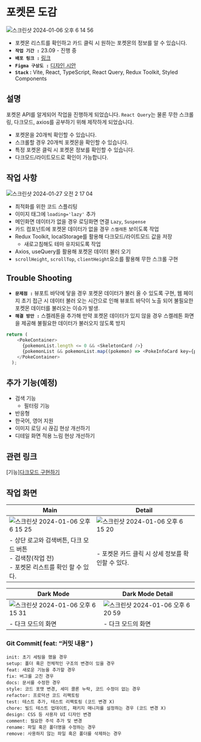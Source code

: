 # 포켓몬 도감
![스크린샷 2024-01-06 오후 6 14 56](https://github.com/jieun419/poke-dex/assets/109754988/406a46ef-a8a7-477a-9493-0f473d3b9832)
- 포켓몬 리스트를 확인하고 카드 클릭 시 원하는 포켓몬의 정보를 알 수 있습니다.
- **`작업 기간 :`** 23.09 - 진행 중
- **`배포 링크 :`** [링크](https://je-poke-dex.vercel.app/)
- **`Figma 구상도 :`** [디자인 시안](https://www.figma.com/file/1Gmg1R2fYyPPrbyeWpOkWa/%ED%8F%AC%EC%BC%93%EB%AA%AC-%EB%8F%84%EA%B0%90?type=design&node-id=0%3A1&mode=design&t=hblSPKcI41uNVdQo-1)
- **`Stack` :** Vite, React, TypeScript, React Query, Redux Toolkit, Styled Components

## 설명
포켓몬 API를 알게되어 작업을 진행하게 되었습니다.
`React Query`는 물론 무한 스크롤링, 다크모드, axios를 공부하기 위해 제작하게 되었습니다.

- 포켓몬을 20개씩 확인할 수 있습니다.
- 스크롤할 경우 20개씩 포켓몬을 확인할 수 있습니다.
- 특정 포켓몬 클릭 시 포켓몬 정보를 확인할 수 있습니다.
- 다크모드/라이트모드로 확인이 가능합니다.

## 작업 사항
![스크린샷 2024-01-27 오전 2 17 04](https://github.com/jieun419/poke-dex/assets/109754988/c06b7535-ab0d-4d7e-ba73-26d8e9afcf51)
- 최적화를 위한 코드 스플리팅
- 이미지 태그에 `loading='lazy'` 추가
- 메인화면 데이터가 없을 경우 로딩화면 연결 `Lazy`, `Suspense`
- 카드 컴포넌트에 포켓몬 데이터가 없을 경우 `스켈레톤` 보이도록 작업
- Redux Toolkit, localStorage를 활용해 다크모드/라이트모드 값을 저장
  - 새로고침해도 테마 유지되도록 작업 
- Axios, useQuery를 활용해 포켓몬 데이터 불러 오기
- `scrollHeight`, `scrollTop`, `clientHeight`요소를 활용해 무한 스크롤 구현

## Trouble Shooting
- **`문제점 :`** 뷰포트 바닥에 닿을 경우 포켓몬 데이터가 불러 올 수 있도록 구현, 웹 페이지 초기 접근 시 데이터 불러 오는 시간으로 인해 뷰포트 바닥이 노출 되어 불필요한 포켓몬 데이터를 불러오는 이슈가 발생.
- **`해결 방안 :`** 스켈레톤을 추가해 만약 포켓몬 데이터가 있지 않을 경우 스켈레톤 화면을 제공해 불필요한 데이터가 불러오지 않도록 방지
```typescript
return (
    <PokeContainer>
      {pokemonList.length <= 0 && <SkeletonCard />}
      {pokemonList && pokemonList.map((pokemon) => <PokeInfoCard key={pokemon.name} name={pokemon.name} />)}
    </PokeContainer>
  );
```

## 추가 기능(예정)
- 검색 기능
  - 필터링 기능
- 반응형
- 한국어, 영어 지원
- 이미지 로딩 시 끊김 현상 개선하기
- 디테일 화면 적용 느림 현상 개선하기

## 관련 링크
[기능][다크모드 구현하기](https://velog.io/@crg1050/다크모드-구현-하기-react-reduxToolkit-styled-components)

## 작업 화면
|Main|Detail|
|------|---|
|![스크린샷 2024-01-06 오후 6 15 25](https://github.com/jieun419/poke-dex/assets/109754988/d2fe1651-8b5d-4fe6-bac6-07425c1bd1bb)|![스크린샷 2024-01-06 오후 6 15 20](https://github.com/jieun419/poke-dex/assets/109754988/7b58dee0-aadf-40fe-83c8-c5b9a1b47f4d)|
|- 상단 로고와 검색버튼, 다크 모드 버튼<br>- 검색창(작업 전)<br>- 포켓몬 리스트를 확인 할 수 있다.|- 포켓몬 카드 클릭 시 상세 정보를 확인할 수 있다.|

|Dark Mode|Dark Mode Detail|
|------|---|
|![스크린샷 2024-01-06 오후 6 15 31](https://github.com/jieun419/poke-dex/assets/109754988/4b719a4f-e2c7-4df9-bdf7-2946c8c4e429)|![스크린샷 2024-01-06 오후 6 20 59](https://github.com/jieun419/poke-dex/assets/109754988/0f1e2b91-aa1e-4489-b47e-cbe24f6baa94)|
|- 다크 모드의 화면|- 다크 모드의 화면|

### Git Commit( feat: “커밋 내용” )

```
init: 초기 세팅을 했을 경우
setup: 폴더 혹은 전체적인 구조의 변경이 있을 경우
feat: 새로운 기능을 추가할 경우
fix: 버그를 고친 경우
docs: 문서를 수정한 경우
style: 코드 포맷 변경, 세미 콜론 누락, 코드 수정이 없는 경우
refactor: 프로덕션 코드 리팩토링
test: 테스트 추가, 테스트 리팩토링 (코드 변경 X)
chore: 빌드 테스트 업데이트, 패키지 매니저를 설정하는 경우 (코드 변경 X)
design: CSS 등 사용자 UI 디자인 변경
comment: 필요한 주석 추가 및 변경
rename: 파일 혹은 폴더명을 수정하는 경우
remove: 사용하지 않는 파일 혹은 폴더를 삭제하는 경우
```

